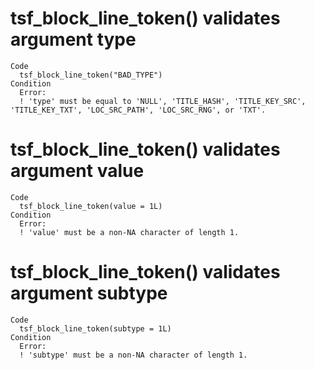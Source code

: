 # tsf_block_line_token() validates argument type

    Code
      tsf_block_line_token("BAD_TYPE")
    Condition
      Error:
      ! 'type' must be equal to 'NULL', 'TITLE_HASH', 'TITLE_KEY_SRC', 'TITLE_KEY_TXT', 'LOC_SRC_PATH', 'LOC_SRC_RNG', or 'TXT'.

# tsf_block_line_token() validates argument value

    Code
      tsf_block_line_token(value = 1L)
    Condition
      Error:
      ! 'value' must be a non-NA character of length 1.

# tsf_block_line_token() validates argument subtype

    Code
      tsf_block_line_token(subtype = 1L)
    Condition
      Error:
      ! 'subtype' must be a non-NA character of length 1.

